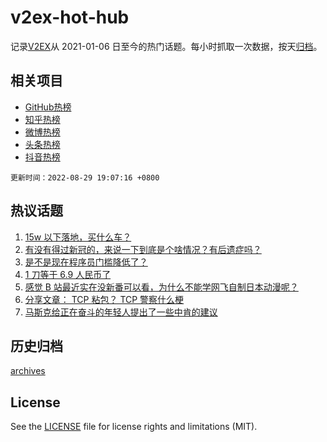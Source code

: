 # v2ex-hot-hub

 记录[V2EX](https://www.v2ex.com/)从 2021-01-06 日至今的热门话题。每小时抓取一次数据，按天[归档](archives)。
 
 ## 相关项目

- [GitHub热榜](https://github.com/lonnyzhang423/github-hot-hub)
- [知乎热榜](https://github.com/lonnyzhang423/zhihu-hot-hub)
- [微博热榜](https://github.com/lonnyzhang423/weibo-hot-hub)
- [头条热榜](https://github.com/lonnyzhang423/toutiao-hot-hub)
- [抖音热榜](https://github.com/lonnyzhang423/douyin-hot-hub)


 `更新时间：2022-08-29 19:07:16 +0800`

## 热议话题

1. [15w 以下落地，买什么车？](https://www.v2ex.com/t/876096)
1. [有没有得过新冠的，来说一下到底是个啥情况？有后遗症吗？](https://www.v2ex.com/t/876022)
1. [是不是现在程序员门槛降低了？](https://www.v2ex.com/t/876178)
1. [1 刀等于 6.9 人民币了](https://www.v2ex.com/t/876064)
1. [感觉 B 站最近实在没新番可以看，为什么不能学网飞自制日本动漫呢？](https://www.v2ex.com/t/876109)
1. [分享文章： TCP 粘包？ TCP 警察什么梗](https://www.v2ex.com/t/876066)
1. [马斯克给正在奋斗的年轻人提出了一些中肯的建议](https://www.v2ex.com/t/876075)

## 历史归档

[archives](archives)

## License

See the [LICENSE](LICENSE) file for license rights and limitations (MIT).
